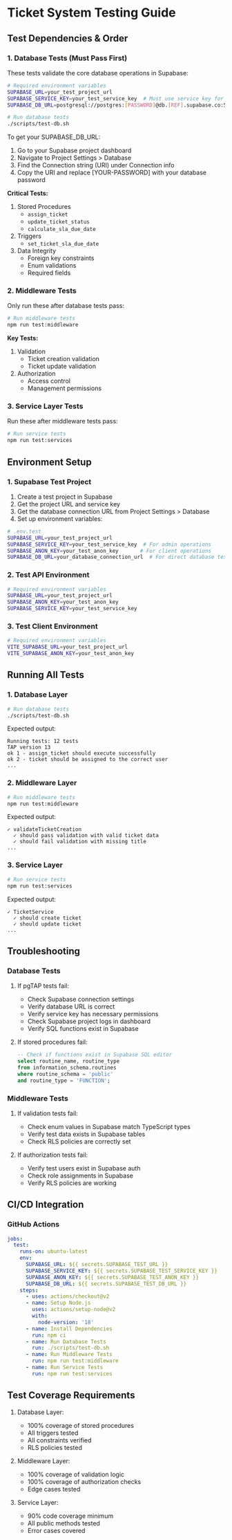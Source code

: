 # Ticket System Testing Guide

## Test Dependencies & Order

### 1. Database Tests (Must Pass First)
These tests validate the core database operations in Supabase:
```bash
# Required environment variables
SUPABASE_URL=your_test_project_url
SUPABASE_SERVICE_KEY=your_test_service_key  # Must use service key for direct SQL execution
SUPABASE_DB_URL=postgresql://postgres:[PASSWORD]@db.[REF].supabase.co:5432/postgres  # Direct database connection URL

# Run database tests
./scripts/test-db.sh
```

To get your SUPABASE_DB_URL:
1. Go to your Supabase project dashboard
2. Navigate to Project Settings > Database
3. Find the Connection string (URI) under Connection info
4. Copy the URI and replace [YOUR-PASSWORD] with your database password

**Critical Tests:**
1. Stored Procedures
   - `assign_ticket`
   - `update_ticket_status`
   - `calculate_sla_due_date`
2. Triggers
   - `set_ticket_sla_due_date`
3. Data Integrity
   - Foreign key constraints
   - Enum validations
   - Required fields

### 2. Middleware Tests
Only run these after database tests pass:
```bash
# Run middleware tests
npm run test:middleware
```

**Key Tests:**
1. Validation
   - Ticket creation validation
   - Ticket update validation
2. Authorization
   - Access control
   - Management permissions

### 3. Service Layer Tests
Run these after middleware tests pass:
```bash
# Run service tests
npm run test:services
```

## Environment Setup

### 1. Supabase Test Project
1. Create a test project in Supabase
2. Get the project URL and service key
3. Get the database connection URL from Project Settings > Database
4. Set up environment variables:
```bash
# .env.test
SUPABASE_URL=your_test_project_url
SUPABASE_SERVICE_KEY=your_test_service_key  # For admin operations
SUPABASE_ANON_KEY=your_test_anon_key       # For client operations
SUPABASE_DB_URL=your_database_connection_url  # For direct database tests
```

### 2. Test API Environment
```bash
# Required environment variables
SUPABASE_URL=your_test_project_url
SUPABASE_ANON_KEY=your_test_anon_key
SUPABASE_SERVICE_KEY=your_test_service_key
```

### 3. Test Client Environment
```bash
# Required environment variables
VITE_SUPABASE_URL=your_test_project_url
VITE_SUPABASE_ANON_KEY=your_test_anon_key
```

## Running All Tests

### 1. Database Layer
```bash
# Run database tests
./scripts/test-db.sh
```

Expected output:
```
Running tests: 12 tests
TAP version 13
ok 1 - assign_ticket should execute successfully
ok 2 - ticket should be assigned to the correct user
...
```

### 2. Middleware Layer
```bash
# Run middleware tests
npm run test:middleware
```

Expected output:
```
✓ validateTicketCreation
  ✓ should pass validation with valid ticket data
  ✓ should fail validation with missing title
...
```

### 3. Service Layer
```bash
# Run service tests
npm run test:services
```

Expected output:
```
✓ TicketService
  ✓ should create ticket
  ✓ should update ticket
...
```

## Troubleshooting

### Database Tests
1. If pgTAP tests fail:
   - Check Supabase connection settings
   - Verify database URL is correct
   - Verify service key has necessary permissions
   - Check Supabase project logs in dashboard
   - Verify SQL functions exist in Supabase

2. If stored procedures fail:
   ```sql
   -- Check if functions exist in Supabase SQL editor
   select routine_name, routine_type
   from information_schema.routines
   where routine_schema = 'public'
   and routine_type = 'FUNCTION';
   ```

### Middleware Tests
1. If validation tests fail:
   - Check enum values in Supabase match TypeScript types
   - Verify test data exists in Supabase tables
   - Check RLS policies are correctly set

2. If authorization tests fail:
   - Verify test users exist in Supabase auth
   - Check role assignments in Supabase
   - Verify RLS policies are working

## CI/CD Integration

### GitHub Actions
```yaml
jobs:
  test:
    runs-on: ubuntu-latest
    env:
      SUPABASE_URL: ${{ secrets.SUPABASE_TEST_URL }}
      SUPABASE_SERVICE_KEY: ${{ secrets.SUPABASE_TEST_SERVICE_KEY }}
      SUPABASE_ANON_KEY: ${{ secrets.SUPABASE_TEST_ANON_KEY }}
      SUPABASE_DB_URL: ${{ secrets.SUPABASE_TEST_DB_URL }}
    steps:
      - uses: actions/checkout@v2
      - name: Setup Node.js
        uses: actions/setup-node@v2
        with:
          node-version: '18'
      - name: Install Dependencies
        run: npm ci
      - name: Run Database Tests
        run: ./scripts/test-db.sh
      - name: Run Middleware Tests
        run: npm run test:middleware
      - name: Run Service Tests
        run: npm run test:services
```

## Test Coverage Requirements

1. Database Layer:
   - 100% coverage of stored procedures
   - All triggers tested
   - All constraints verified
   - RLS policies tested

2. Middleware Layer:
   - 100% coverage of validation logic
   - 100% coverage of authorization checks
   - Edge cases tested

3. Service Layer:
   - 90% code coverage minimum
   - All public methods tested
   - Error cases covered 